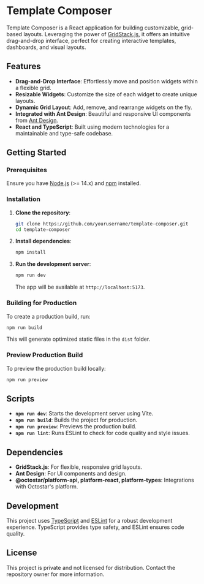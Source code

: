 
# Template Composer

Template Composer is a React application for building customizable, grid-based layouts. Leveraging the power of [GridStack.js](https://gridstackjs.com/), it offers an intuitive drag-and-drop interface, perfect for creating interactive templates, dashboards, and visual layouts.

## Features

- **Drag-and-Drop Interface**: Effortlessly move and position widgets within a flexible grid.
- **Resizable Widgets**: Customize the size of each widget to create unique layouts.
- **Dynamic Grid Layout**: Add, remove, and rearrange widgets on the fly.
- **Integrated with Ant Design**: Beautiful and responsive UI components from [Ant Design](https://ant.design/).
- **React and TypeScript**: Built using modern technologies for a maintainable and type-safe codebase.

## Getting Started

### Prerequisites

Ensure you have [Node.js](https://nodejs.org/) (>= 14.x) and [npm](https://www.npmjs.com/) installed.

### Installation

1. **Clone the repository**:
   ```bash
   git clone https://github.com/yourusername/template-composer.git
   cd template-composer
   ```

2. **Install dependencies**:
   ```bash
   npm install
   ```

3. **Run the development server**:
   ```bash
   npm run dev
   ```

   The app will be available at `http://localhost:5173`.

### Building for Production

To create a production build, run:

```bash
npm run build
```

This will generate optimized static files in the `dist` folder.

### Preview Production Build

To preview the production build locally:

```bash
npm run preview
```

## Scripts

- **`npm run dev`**: Starts the development server using Vite.
- **`npm run build`**: Builds the project for production.
- **`npm run preview`**: Previews the production build.
- **`npm run lint`**: Runs ESLint to check for code quality and style issues.

## Dependencies

- **GridStack.js**: For flexible, responsive grid layouts.
- **Ant Design**: For UI components and design.
- **@octostar/platform-api, platform-react, platform-types**: Integrations with Octostar's platform.

## Development

This project uses [TypeScript](https://www.typescriptlang.org/) and [ESLint](https://eslint.org/) for a robust development experience. TypeScript provides type safety, and ESLint ensures code quality.

## License

This project is private and not licensed for distribution. Contact the repository owner for more information.
